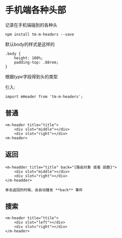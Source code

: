 # 手机端各种头部

记录在手机端碰到的各种头

    npm install tm-m-headers --save

默认body的样式是这样的

    .body {
        height: 100%;
        padding-top: .88rem;
    }

根据*type*字段得到头的类型

引入:
   
    import mHeader from 'tm-m-headers';

## 普通


    <m-header title="title">
        <div slot="middle"></div>    
        <div slot="right"></div>    
    <m-header>

## 返回
    <m-headder title="title" back="{路由对象 或者 函数}">
        <div slot="middle"></div>    
        <div slot="right"></div>
    </m-headder>

    单击返回的时候，会自动播发 **back** 事件
## 搜索

    <m-header title="ttile">
        <div slot="left"></div>
        <div slot="right"></div>
    </m-header>
